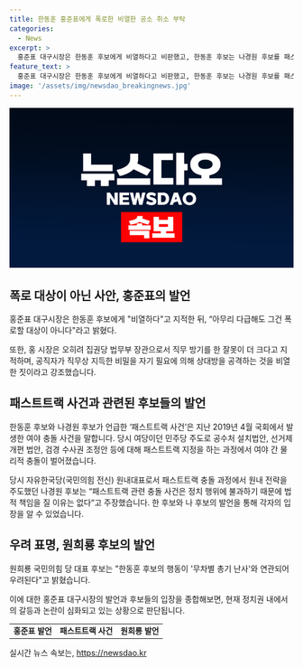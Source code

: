 ```yaml
---
title: 한동훈 홍준표에게 폭로한 비열한 공소 취소 부탁
categories:
  - News
excerpt: >
  홍준표 대구시장은 한동훈 후보에게 비열하다고 비판했고, 한동훈 후보는 나경원 후보를 패스트트랙 사건 공소를 취소해 줄 것을 부탁한 적이 있다고 폭로했다. 이에 홍 시장은 이를 폭로할 대상이 아닌데 과거에 직무 방기를 한 것이 더 큰 문제라며 비난했다. 원희룡 후보도 무차별 총기 난사 우려를 나타내며 한동훈 후보의 발언에 대해 우려를 표명했다.
feature_text: >
  홍준표 대구시장은 한동훈 후보에게 비열하다고 비판했고, 한동훈 후보는 나경원 후보를 패스트트랙 사건 공소를 취소해 줄 것을 부탁한 적이 있다고 폭로했다. 이에 홍 시장은 이를 폭로할 대상이 아닌데 과거에 직무 방기를 한 것이 더 큰 문제라며 비난했다. 원희룡 후보도 무차별 총기 난사 우려를 나타내며 한동훈 후보의 발언에 대해 우려를 표명했다.
image: '/assets/img/newsdao_breakingnews.jpg'
---
```


<p><img src="/assets/img/newsdao_breakingnews.jpg" alt="ranknews 속보" /></p>

<h2 data-ke-size="size26">폭로 대상이 아닌 사안, 홍준표의 발언</h2>

<p data-ke-size="size16">홍준표 대구시장은 한동훈 후보에게 "비열하다"고 지적한 뒤, “아무리 다급해도 그건 폭로할 대상이 아니다"라고 밝혔다.</p>

<p data-ke-size="size16">또한, 홍 시장은 오히려 집권당 법무부 장관으로서 직무 방기를 한 잘못이 더 크다고 지적하며, 공직자가 직무상 지득한 비밀을 자기 필요에 의해 상대방을 공격하는 것을 비열한 짓이라고 강조했습니다.</p>

<h2 data-ke-size="size26">패스트트랙 사건과 관련된 후보들의 발언</h2>

<p data-ke-size="size16">한동훈 후보와 나경원 후보가 언급한 ‘패스트트랙 사건’은 지난 2019년 4월 국회에서 발생한 여야 충돌 사건을 말합니다. 당시 여당이던 민주당 주도로 공수처 설치법안, 선거제 개편 법안, 검경 수사권 조정안 등에 대해 패스트트랙 지정을 하는 과정에서 여야 간 물리적 충돌이 벌어졌습니다.</p>

<p data-ke-size="size16">당시 자유한국당(국민의힘 전신) 원내대표로서 패스트트랙 충돌 과정에서 원내 전략을 주도했던 나경원 후보는 “패스트트랙 관련 충돌 사건은 정치 행위에 불과하기 때문에 법적 책임을 질 이유는 없다“고 주장했습니다. 한 후보와 나 후보의 발언을 통해 각자의 입장을 알 수 있었습니다.</p>

<h2 data-ke-size="size26">우려 표명, 원희룡 후보의 발언</h2>

<p data-ke-size="size16">원희룡 국민의힘 당 대표 후보는 "한동훈 후보의 행동이 '무차별 총기 난사'와 연관되어 우려된다"고 밝혔습니다.</p>

<p data-ke-size="size16">이에 대한 홍준표 대구시장의 발언과 후보들의 입장을 종합해보면, 현재 정치권 내에서의 갈등과 논란이 심화되고 있는 상황으로 판단됩니다.</p>

<table>
    <tr>
        <td style="text-align: center; height: 17px;"><b>홍준표 발언</b></td>
        <td style="text-align: center; height: 17px;"><b>패스트트랙 사건</b></td>
        <td style="text-align: center; height: 17px;"><b>원희룡 발언</b></td>
    </tr>
</table>
실시간 뉴스 속보는, <a href="https://newsdao.kr" rel="dofollow">https://newsdao.kr</a>


